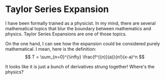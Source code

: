 # Taylor Series Expansion

I have been formally trained as a physicist. In my mind, there are several mathematical topics that blur the boundary between mathematics and physics. Taylor Series Expansions are one of those topics.

On the one hand, I can see how the expansion could be considered purely mathematical. I mean, here is the definition:
$$
T = \sum_{n=0}^{\infty} \frac{f^{(n)}(a)}{n!}(x-a)^n
$$

It looks like it is just a bunch of derivatives strung together! Where's the physics? 
